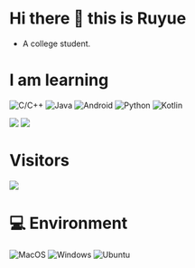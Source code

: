 # Hi there 👋 this is Ruyue
- A college student.

# I am learning
![C/C++](https://img.shields.io/badge/C/C++%20-e3cb81?style=flat-square&logo=C&logoColor=ffffff)
![Java](https://img.shields.io/badge/Java%20-812f67?style=flat-square&logo=wine&logoColor=ffffff)
![Android](https://img.shields.io/badge/Android%20-80ba77?style=flat-square&logo=Android&logoColor=ffffff)
![Python](https://img.shields.io/badge/Python%20-cac1ba?style=flat-square&logo=Python&logoColor=ffffff)
![Kotlin](https://img.shields.io/badge/Kotlin%20-d76eec?style=flat-square&logo=Kotlin&logoColor=ffffff)

![](https://github-readme-stats.vercel.app/api?username=Ruyue-Kinsenka&show_icons=true&include_all_commits=true&theme=radical)
![](https://github-readme-stats.vercel.app/api/top-langs/?username=Ruyue-Kinsenka&layout=compact&langs_count=10&theme=radical)

# Visitors
![](https://count.getloli.com/get/@Ruyue-Kinsenka?theme=gelbooru)

# 💻 Environment
![MacOS](https://img.shields.io/badge/MacOS%20-b26b80?style=flat-square&logo=Apple&logoColor=ffffff)
![Windows](https://img.shields.io/badge/Windows%2011-00BBFF?style=flat-square&logo=Windows&logoColor=ffffff)
![Ubuntu](https://img.shields.io/badge/Ubuntu%2024%2e04-dd4814?style=flat-square&logo=ubuntu&logoColor=ffffff)
<!--
**Ruyue-Studio/Ruyue-Studio** is a ✨ _special_ ✨ repository because its `README.md` (this file) appears on your GitHub profile.

Here are some ideas to get you started:

- 🔭 I’m currently working on ...
- 🌱 I’m currently learning ...
- 👯 I’m looking to collaborate on ...
- 🤔 I’m looking for help with ...
- 💬 Ask me about ...
- 📫 How to reach me: ...
- 😄 Pronouns: ...
- ⚡ Fun fact: ...
-->
